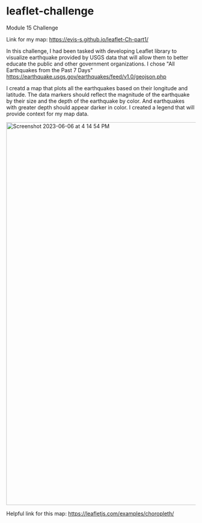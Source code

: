 # leaflet-challenge
Module 15 Challenge

Link for my map: https://evis-s.github.io/leaflet-Ch-part1/

In this challenge, I had  been tasked with developing Leaflet library to visualize earthquake provided by USGS data that will allow them to better educate the public and other government organizations.
I chose "All Earthquakes from the Past 7 Days"
https://earthquake.usgs.gov/earthquakes/feed/v1.0/geojson.php

I creatd a map that plots all the earthquakes based on their longitude and latitude. The data markers should reflect the magnitude of the earthquake by their size and the depth of the earthquake by color. And earthquakes with greater depth should appear darker in color.
I created a legend that will provide context for my map data.

<img width="1019" alt="Screenshot 2023-06-06 at 4 14 54 PM" src="https://github.com/Evis-S/leaflet-challenge/assets/125109090/898e1577-eeb5-43a1-8459-59596aab492f">

Helpful link for this map: https://leafletjs.com/examples/choropleth/


